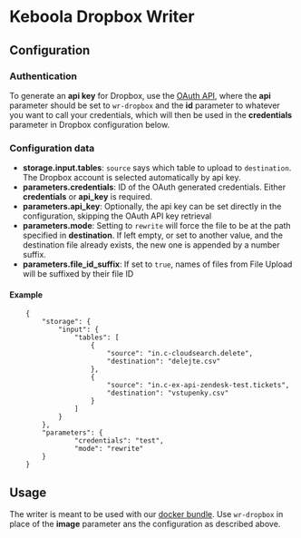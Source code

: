 # Keboola Dropbox Writer

## Configuration

### Authentication

To generate an **api key** for Dropbox, use the [OAuth API](http://docs.oauth9.apiary.io/#reference/api/generate-oauth-token-for-oauth-10-applications/generate-token-from-a-web-form/ui), where the **api** parameter should be set to `wr-dropbox` and the **id** parameter to whatever you want to call your credentials, which will then be used in the **credentials** parameter in Dropbox configuration below.

### Configuration data

- **storage.input.tables**: `source` says which table to upload to `destination`. The Dropbox account is selected automatically by api key.
- **parameters.credentials**: ID of the OAuth generated credentials. Either **credentials** or **api_key** is required.
- **parameters.api_key**: Optionally, the api key can be set directly in the configuration, skipping the OAuth API key retrieval
- **parameters.mode**: Setting to `rewrite` will force the file to be at the path specified in **destination**. If left empty, or set to another value, and the destination file already exists, the new one is appended by a number suffix.
- **parameters.file_id_suffix**: If set to `true`, names of files from File Upload will be suffixed by their file ID

#### Example

		{
			"storage": {
				"input": {
					"tables": [
						{
							"source": "in.c-cloudsearch.delete",
							"destination": "delejte.csv"
						},
						{
							"source": "in.c-ex-api-zendesk-test.tickets",
							"destination": "vstupenky.csv"
						}
					]
				}
			},
			"parameters": {
					"credentials": "test",
					"mode": "rewrite"
			}
		}

## Usage

The writer is meant to be used with our [docker bundle](http://docs.kebooladocker.apiary.io/#reference/run/create-a-job/create-a-run-job). Use `wr-dropbox` in place of the **image** parameter ans the configuration as described above.
